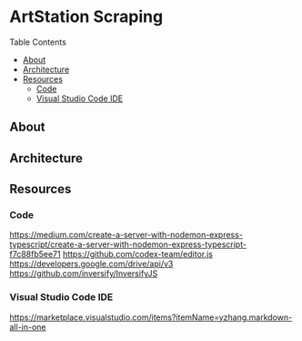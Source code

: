 <!-- omit in toc -->
# ArtStation Scraping

Table Contents

- [About](#about)
- [Architecture](#architecture)
- [Resources](#resources)
  - [Code](#code)
  - [Visual Studio Code IDE](#visual-studio-code-ide)


## About

## Architecture

## Resources

### Code

https://medium.com/create-a-server-with-nodemon-express-typescript/create-a-server-with-nodemon-express-typescript-f7c88fb5ee71
https://github.com/codex-team/editor.js
https://developers.google.com/drive/api/v3
https://github.com/inversify/InversifyJS

### Visual Studio Code IDE

https://marketplace.visualstudio.com/items?itemName=yzhang.markdown-all-in-one